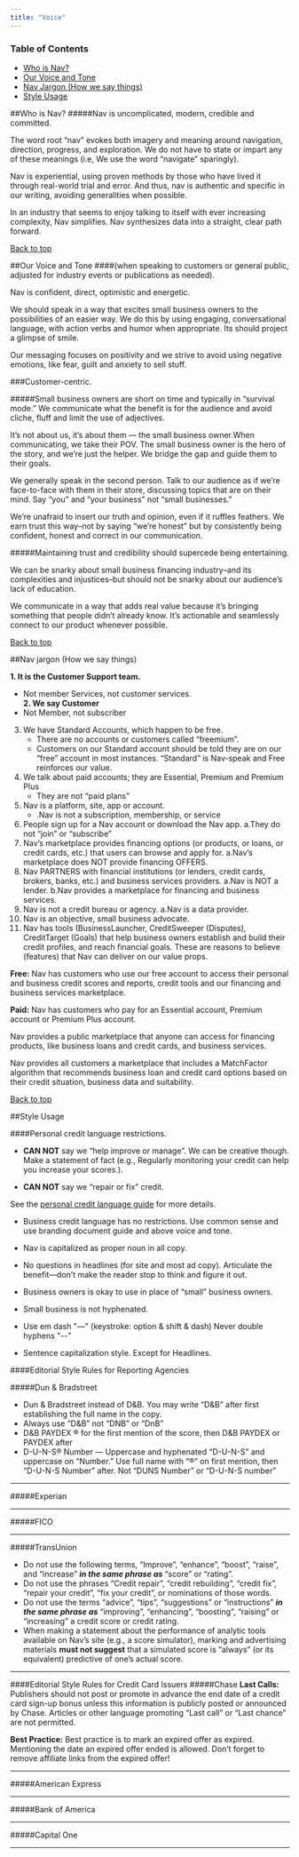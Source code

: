 ```yaml
---
title: "Voice"
---
```

<a name="top"/>

### Table of Contents
* [Who is Nav?](#who-is-nav)
* [Our Voice and Tone](#voice-tone)
* [Nav Jargon (How we say things)](#jargon)
* [Style Usage](#usage)

<a name="who-is-nav"/>


##Who is Nav?
#####Nav is uncomplicated, modern, credible and committed.

The word root “nav” evokes both imagery and meaning around navigation, direction, progress, and exploration. We do not have to state or impart any of these meanings (i.e, We use the word “navigate” sparingly).

Nav is experiential, using proven methods by those who have lived it through real-world trial and error. And thus, nav is authentic and specific in our writing, avoiding generalities when possible.

In an industry that seems to enjoy talking to itself with ever increasing complexity, Nav simplifies. Nav synthesizes data into a straight, clear path forward.

<a name="voice-tone"/>

[Back to top](#top)

##Our Voice and Tone
####(when speaking to customers or general public, adjusted for industry events or publications as needed).

Nav is confident, direct, optimistic and energetic.

We should speak in a way that excites small business owners to the possibilities of an easier way. We do this by using engaging, conversational language, with action verbs and humor when appropriate. Its should project a glimpse of smile.

Our messaging focuses on positivity and we strive to avoid using negative emotions, like fear, guilt and anxiety to sell stuff.

###Customer-centric.

#####Small business owners are short on time and typically in “survival mode.” We communicate what the benefit is for the audience and avoid cliche, fluff and limit the use of adjectives.

It’s not about us, it’s about them — the small business owner.When communicating, we take their POV. The small business owner is the hero of the story, and we’re just the helper. We bridge the gap and guide them to their goals.

We generally speak in the second person. Talk to our audience as if we’re face-to-face with them in their store, discussing topics that are on their mind. Say “you” and “your business” not “small businesses.”

We’re unafraid to insert our truth and opinion, even if it ruffles feathers. We earn trust this way–not by saying “we’re honest” but by consistently being confident, honest and correct in our communication.


#####Maintaining trust and credibility should supercede being entertaining.

 We can be snarky about small business financing industry–and its complexities and injustices–but should not be snarky about our audience’s lack of education.

 We communicate in a way that adds real value because it’s bringing something that people didn’t already know. It’s actionable and seamlessly connect to our product whenever possible.

<a name="jargon"/>

[Back to top](#top)

##Nav jargon (How we say things)



**1. It is the Customer Support team.**
  * Not member Services, not customer services.  
**2. We say Customer**
   * Not Member, not subscriber
3. We have Standard Accounts, which happen to be free.
   * There are no accounts or customers called “freemium”.
   * Customers on our Standard account should be told they are on our “free” account in most instances. “Standard” is Nav-speak and Free reinforces our value.
4. We talk about paid accounts; they are Essential, Premium and Premium Plus
   * They are not “paid plans”
5. Nav is a platform, site, app or account.
   * .Nav is not a subscription, membership, or service
6. People sign up for a Nav account or download the Nav app.
  a.They do not “join” or “subscribe”
7. Nav’s marketplace provides financing options (or products, or loans, or credit cards, etc.) that users can browse and apply for.
  a.Nav’s marketplace does NOT provide financing OFFERS.
8. Nav PARTNERS with financial institutions (or lenders, credit cards, brokers, banks, etc.) and business services providers.
  a.Nav is NOT a lender.
  b.Nav provides a marketplace for financing and business services.
9. Nav is not a credit bureau or agency.
  a.Nav is a data provider.
10. Nav is an objective, small business advocate.
11. Nav has tools (BusinessLauncher, CreditSweeper (Disputes), CreditTarget (Goals) that help business owners establish and build their credit profiles, and reach financial goals. These are reasons to believe (features) that Nav can deliver on our value props.

**Free:** Nav has customers who use our free account to access their personal and business credit scores and reports, credit tools and our financing and business services marketplace.

**Paid:** Nav has customers who pay for an Essential account, Premium account or Premium Plus account.

Nav provides a public marketplace that anyone can access for financing products, like business loans and credit cards, and business services.

Nav provides all customers a marketplace that includes a MatchFactor algorithm that recommends business loan and credit card options based on their credit situation, business data and suitability.


<a name="usage"/>

[Back to top](#top)

##Style Usage

####Personal credit language restrictions.
- **CAN NOT** say we “help improve or manage”. We can be creative though. Make a statement of fact (e.g., Regularly monitoring your credit can help you increase your scores.).

- **CAN NOT** say we “repair or fix” credit.

See the [personal credit language guide](https://docs.google.com/document/d/1n5r-8uCcVN1JMWlvE14aFFqqFF_VZtmVCz3C_73vOG8/edit) for more details.

- Business credit language has no restrictions. Use common sense and use branding document guide and above voice and tone.

- Nav is capitalized as proper noun in all copy.

- No questions in headlines (for site and most ad copy). Articulate the benefit—don’t make the reader stop to think and figure it out.

- Business owners is okay to use in place of “small” business owners.

- Small business is not hyphenated.

- Use em dash "—" (keystroke: option & shift & dash) Never double hyphens "--"

- Sentence capitalization style. Except for Headlines.

####Editorial Style Rules for Reporting Agencies


#####Dun & Bradstreet
- Dun & Bradstreet instead of D&B. You may write “D&B” after first establishing the full name in the copy.
- Always use “D&B” not “DNB” or “DnB”
- D&B PAYDEX ® for the first mention of the score, then D&B PAYDEX or PAYDEX after
- D-U-N-S® Number — Uppercase and hyphenated “D-U-N-S” and uppercase on “Number.”
Use full name with “®” on first mention, then “D-U-N-S Number” after. Not “DUNS Number” or “D-U-N-S number”
______

#####Experian
______
#####FICO
______

#####TransUnion
- Do not use the following terms, “Improve”, “enhance”, “boost”, “raise”, and “increase”  **_in the same phrase as_** “score” or “rating”.
- Do not use the phrases “Credit repair”, “credit rebuilding”, “credit fix”, “repair your credit”, “fix your credit”, or nominations of those words.
- Do not use the terms “advice”, “tips”, “suggestions” or “instructions” **_in the same phrase as_** “improving”, “enhancing”, “boosting”, “raising” or “increasing” a credit score or credit rating.
- When making a statement about the performance of analytic tools available on Nav’s site (e.g., a score simulator), marking and advertising materials **must not suggest** that a simulated score is “always” (or its equivalent) predictive of one’s actual score.
______

####Editorial Style Rules for Credit Card Issuers
#####Chase
**Last Calls:** Publishers should not post or promote in advance the end date of a credit card sign-up bonus unless this information is publicly posted or announced by Chase. Articles or other language promoting “Last call” or “Last chance” are not permitted.

**Best Practice:** Best practice is to mark an expired offer as expired. Mentioning the date an expired offer ended is allowed. Don’t forget to remove affiliate links from the expired offer!
______

#####American Express
______

#####Bank of America
______

#####Capital One
______
